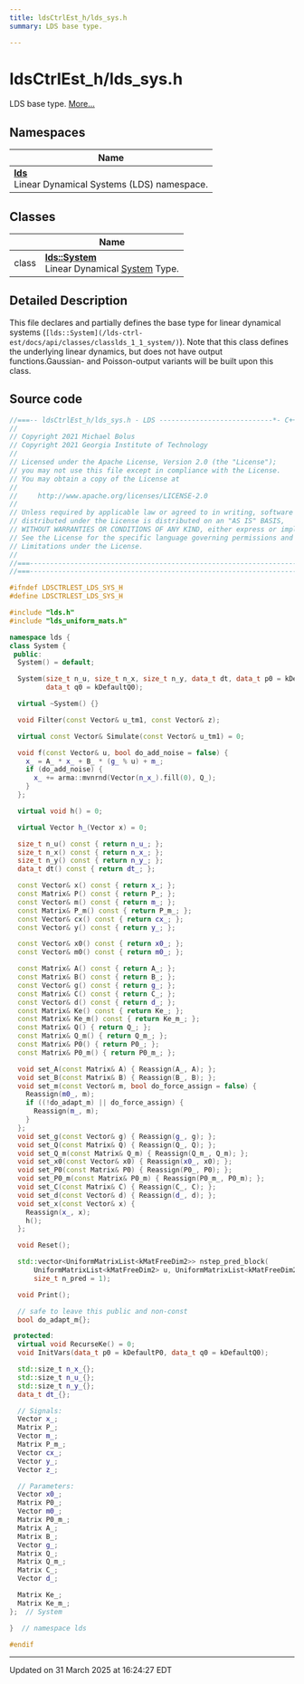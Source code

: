 ```yaml
---
title: ldsCtrlEst_h/lds_sys.h
summary: LDS base type. 

---
```


# ldsCtrlEst_h/lds_sys.h

LDS base type.  [More...](#detailed-description)



## Namespaces

| Name           |
| -------------- |
| **[lds](/lds-ctrl-est/docs/api/namespaces/namespacelds/)** <br>Linear Dynamical Systems (LDS) namespace.  |

## Classes

|                | Name           |
| -------------- | -------------- |
| class | **[lds::System](/lds-ctrl-est/docs/api/classes/classlds_1_1_system/)** <br>Linear Dynamical [System]() Type.  |

## Detailed Description



This file declares and partially defines the base type for linear dynamical systems (`[lds::System](/lds-ctrl-est/docs/api/classes/classlds_1_1_system/)`). Note that this class defines the underlying linear dynamics, but does not have output functions.Gaussian- and Poisson-output variants will be built upon this class. 





## Source code

```cpp
//===-- ldsCtrlEst_h/lds_sys.h - LDS ----------------------------*- C++ -*-===//
//
// Copyright 2021 Michael Bolus
// Copyright 2021 Georgia Institute of Technology
//
// Licensed under the Apache License, Version 2.0 (the "License");
// you may not use this file except in compliance with the License.
// You may obtain a copy of the License at
//
//     http://www.apache.org/licenses/LICENSE-2.0
//
// Unless required by applicable law or agreed to in writing, software
// distributed under the License is distributed on an "AS IS" BASIS,
// WITHOUT WARRANTIES OR CONDITIONS OF ANY KIND, either express or implied.
// See the License for the specific language governing permissions and
// Limitations under the License.
//
//===----------------------------------------------------------------------===//
//===----------------------------------------------------------------------===//

#ifndef LDSCTRLEST_LDS_SYS_H
#define LDSCTRLEST_LDS_SYS_H

#include "lds.h"
#include "lds_uniform_mats.h"

namespace lds {
class System {
 public:
  System() = default;

  System(size_t n_u, size_t n_x, size_t n_y, data_t dt, data_t p0 = kDefaultP0,
         data_t q0 = kDefaultQ0);

  virtual ~System() {}

  void Filter(const Vector& u_tm1, const Vector& z);

  virtual const Vector& Simulate(const Vector& u_tm1) = 0;

  void f(const Vector& u, bool do_add_noise = false) {
    x_ = A_ * x_ + B_ * (g_ % u) + m_;
    if (do_add_noise) {
      x_ += arma::mvnrnd(Vector(n_x_).fill(0), Q_);
    }
  };

  virtual void h() = 0;

  virtual Vector h_(Vector x) = 0;

  size_t n_u() const { return n_u_; };
  size_t n_x() const { return n_x_; };
  size_t n_y() const { return n_y_; };
  data_t dt() const { return dt_; };

  const Vector& x() const { return x_; };
  const Matrix& P() const { return P_; };
  const Vector& m() const { return m_; };
  const Matrix& P_m() const { return P_m_; };
  const Vector& cx() const { return cx_; };
  const Vector& y() const { return y_; };

  const Vector& x0() const { return x0_; };
  const Vector& m0() const { return m0_; };

  const Matrix& A() const { return A_; };
  const Matrix& B() const { return B_; };
  const Vector& g() const { return g_; };
  const Matrix& C() const { return C_; };
  const Vector& d() const { return d_; };
  const Matrix& Ke() const { return Ke_; };
  const Matrix& Ke_m() const { return Ke_m_; };
  const Matrix& Q() { return Q_; };
  const Matrix& Q_m() { return Q_m_; };
  const Matrix& P0() { return P0_; };
  const Matrix& P0_m() { return P0_m_; };

  void set_A(const Matrix& A) { Reassign(A_, A); };
  void set_B(const Matrix& B) { Reassign(B_, B); };
  void set_m(const Vector& m, bool do_force_assign = false) {
    Reassign(m0_, m);
    if ((!do_adapt_m) || do_force_assign) {
      Reassign(m_, m);
    }
  };
  void set_g(const Vector& g) { Reassign(g_, g); };
  void set_Q(const Matrix& Q) { Reassign(Q_, Q); };
  void set_Q_m(const Matrix& Q_m) { Reassign(Q_m_, Q_m); };
  void set_x0(const Vector& x0) { Reassign(x0_, x0); };
  void set_P0(const Matrix& P0) { Reassign(P0_, P0); };
  void set_P0_m(const Matrix& P0_m) { Reassign(P0_m_, P0_m); };
  void set_C(const Matrix& C) { Reassign(C_, C); };
  void set_d(const Vector& d) { Reassign(d_, d); };
  void set_x(const Vector& x) {
    Reassign(x_, x);
    h();
  };

  void Reset();

  std::vector<UniformMatrixList<kMatFreeDim2>> nstep_pred_block(
      UniformMatrixList<kMatFreeDim2> u, UniformMatrixList<kMatFreeDim2> z,
      size_t n_pred = 1);

  void Print();

  // safe to leave this public and non-const
  bool do_adapt_m{};  

 protected:
  virtual void RecurseKe() = 0;
  void InitVars(data_t p0 = kDefaultP0, data_t q0 = kDefaultQ0);

  std::size_t n_x_{};  
  std::size_t n_u_{};  
  std::size_t n_y_{};  
  data_t dt_{};        

  // Signals:
  Vector x_;    
  Matrix P_;    
  Vector m_;    
  Matrix P_m_;  
  Vector cx_;   
  Vector y_;    
  Vector z_;    

  // Parameters:
  Vector x0_;    
  Matrix P0_;    
  Vector m0_;    
  Matrix P0_m_;  
  Matrix A_;     
  Matrix B_;     
  Vector g_;     
  Matrix Q_;     
  Matrix Q_m_;   
  Matrix C_;     
  Vector d_;     

  Matrix Ke_;    
  Matrix Ke_m_;  
};  // System

}  // namespace lds

#endif
```


-------------------------------

Updated on 31 March 2025 at 16:24:27 EDT

